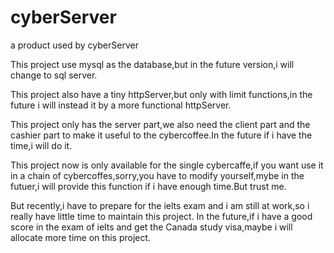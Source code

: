 # cyberServer
a product used by cyberServer

This project use mysql as the database,but in the future version,i will change to sql server.

This project also have a tiny httpServer,but only with limit functions,in the future i will instead it by a more functional httpServer.

This project only has the server part,we also need the client part and the cashier part to make it useful to the cybercoffee.In the future if i have the time,i will do it.

This project now is only available for the single cybercaffe,if you want use it in a chain of cybercoffes,sorry,you have to modify yourself,mybe in the futuer,i will provide this function if i have enough time.But trust me.


But recently,i have to prepare for the ielts exam and i am still at work,so i really have little time to maintain this project.
In the future,if i have a good score in the exam of ielts and get the Canada study visa,maybe i will allocate more time on this project.
